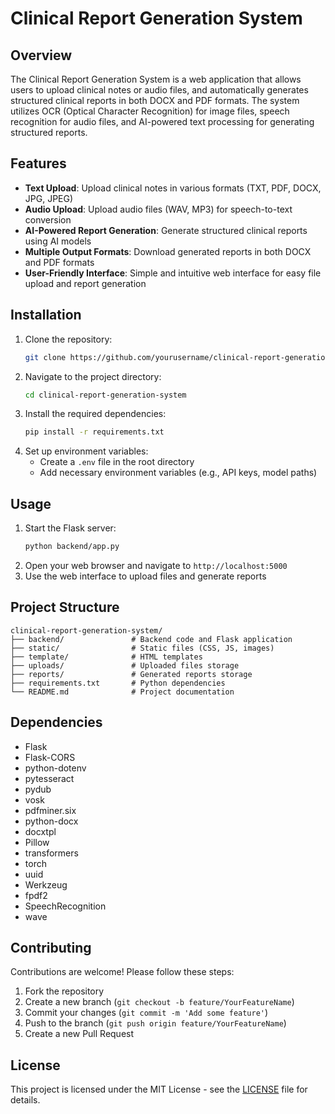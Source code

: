 # Clinical Report Generation System

## Overview
The Clinical Report Generation System is a web application that allows users to upload clinical notes or audio files, and automatically generates structured clinical reports in both DOCX and PDF formats. The system utilizes OCR (Optical Character Recognition) for image files, speech recognition for audio files, and AI-powered text processing for generating structured reports.

## Features
- **Text Upload**: Upload clinical notes in various formats (TXT, PDF, DOCX, JPG, JPEG)
- **Audio Upload**: Upload audio files (WAV, MP3) for speech-to-text conversion
- **AI-Powered Report Generation**: Generate structured clinical reports using AI models
- **Multiple Output Formats**: Download generated reports in both DOCX and PDF formats
- **User-Friendly Interface**: Simple and intuitive web interface for easy file upload and report generation

## Installation
1. Clone the repository:
   ```bash
   git clone https://github.com/yourusername/clinical-report-generation-system.git
   ```
2. Navigate to the project directory:
   ```bash
   cd clinical-report-generation-system
   ```
3. Install the required dependencies:
   ```bash
   pip install -r requirements.txt
   ```
4. Set up environment variables:
   - Create a `.env` file in the root directory
   - Add necessary environment variables (e.g., API keys, model paths)

## Usage
1. Start the Flask server:
   ```bash
   python backend/app.py
   ```
2. Open your web browser and navigate to `http://localhost:5000`
3. Use the web interface to upload files and generate reports

## Project Structure
```
clinical-report-generation-system/
├── backend/               # Backend code and Flask application
├── static/                # Static files (CSS, JS, images)
├── template/              # HTML templates
├── uploads/               # Uploaded files storage
├── reports/               # Generated reports storage
├── requirements.txt       # Python dependencies
└── README.md              # Project documentation
```

## Dependencies
- Flask
- Flask-CORS
- python-dotenv
- pytesseract
- pydub
- vosk
- pdfminer.six
- python-docx
- docxtpl
- Pillow
- transformers
- torch
- uuid
- Werkzeug
- fpdf2
- SpeechRecognition
- wave

## Contributing
Contributions are welcome! Please follow these steps:
1. Fork the repository
2. Create a new branch (`git checkout -b feature/YourFeatureName`)
3. Commit your changes (`git commit -m 'Add some feature'`)
4. Push to the branch (`git push origin feature/YourFeatureName`)
5. Create a new Pull Request

## License
This project is licensed under the MIT License - see the [LICENSE](LICENSE) file for details. 